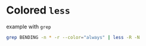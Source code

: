 # Colored `less`
example with `grep`

```bash
grep BENDING -n * -r --color="always" | less -R -N
```
